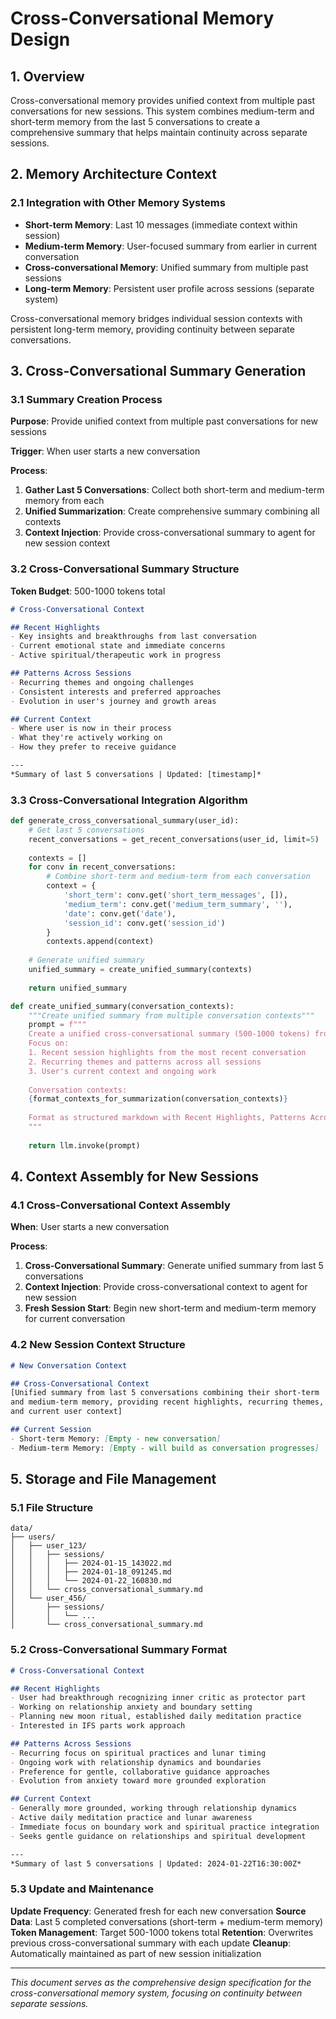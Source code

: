 # **Cross-Conversational Memory Design**

## **1. Overview**

Cross-conversational memory provides unified context from multiple past conversations for new sessions. This system combines medium-term and short-term memory from the last 5 conversations to create a comprehensive summary that helps maintain continuity across separate sessions.

## **2. Memory Architecture Context**

### **2.1 Integration with Other Memory Systems**

- **Short-term Memory**: Last 10 messages (immediate context within session)
- **Medium-term Memory**: User-focused summary from earlier in current conversation
- **Cross-conversational Memory**: Unified summary from multiple past sessions
- **Long-term Memory**: Persistent user profile across sessions (separate system)

Cross-conversational memory bridges individual session contexts with persistent long-term memory, providing continuity between separate conversations.

## **3. Cross-Conversational Summary Generation**

### **3.1 Summary Creation Process**

**Purpose**: Provide unified context from multiple past conversations for new sessions

**Trigger**: When user starts a new conversation

**Process**:
1. **Gather Last 5 Conversations**: Collect both short-term and medium-term memory from each
2. **Unified Summarization**: Create comprehensive summary combining all contexts
3. **Context Injection**: Provide cross-conversational summary to agent for new session context

### **3.2 Cross-Conversational Summary Structure**

**Token Budget**: 500-1000 tokens total

```markdown
# Cross-Conversational Context

## Recent Highlights
- Key insights and breakthroughs from last conversation
- Current emotional state and immediate concerns
- Active spiritual/therapeutic work in progress

## Patterns Across Sessions
- Recurring themes and ongoing challenges
- Consistent interests and preferred approaches
- Evolution in user's journey and growth areas

## Current Context
- Where user is now in their process
- What they're actively working on
- How they prefer to receive guidance

---
*Summary of last 5 conversations | Updated: [timestamp]*
```

### **3.3 Cross-Conversational Integration Algorithm**

```python
def generate_cross_conversational_summary(user_id):
    # Get last 5 conversations
    recent_conversations = get_recent_conversations(user_id, limit=5)
    
    contexts = []
    for conv in recent_conversations:
        # Combine short-term and medium-term from each conversation
        context = {
            'short_term': conv.get('short_term_messages', []),
            'medium_term': conv.get('medium_term_summary', ''),
            'date': conv.get('date'),
            'session_id': conv.get('session_id')
        }
        contexts.append(context)
    
    # Generate unified summary
    unified_summary = create_unified_summary(contexts)
    
    return unified_summary

def create_unified_summary(conversation_contexts):
    """Create unified summary from multiple conversation contexts"""
    prompt = f"""
    Create a unified cross-conversational summary (500-1000 tokens) from the following conversation contexts.
    Focus on:
    1. Recent session highlights from the most recent conversation
    2. Recurring themes and patterns across all sessions
    3. User's current context and ongoing work
    
    Conversation contexts:
    {format_contexts_for_summarization(conversation_contexts)}
    
    Format as structured markdown with Recent Highlights, Patterns Across Sessions, and Current Context sections.
    """
    
    return llm.invoke(prompt)
```

## **4. Context Assembly for New Sessions**

### **4.1 Cross-Conversational Context Assembly**

**When**: User starts a new conversation

**Process**:
1. **Cross-Conversational Summary**: Generate unified summary from last 5 conversations
2. **Context Injection**: Provide cross-conversational context to agent for new session
3. **Fresh Session Start**: Begin new short-term and medium-term memory for current conversation

### **4.2 New Session Context Structure**

```markdown
# New Conversation Context

## Cross-Conversational Context
[Unified summary from last 5 conversations combining their short-term 
and medium-term memory, providing recent highlights, recurring themes, 
and current user context]

## Current Session
- Short-term Memory: [Empty - new conversation]
- Medium-term Memory: [Empty - will build as conversation progresses]
```

## **5. Storage and File Management**

### **5.1 File Structure**

```
data/
├── users/
│   ├── user_123/
│   │   ├── sessions/
│   │   │   ├── 2024-01-15_143022.md
│   │   │   ├── 2024-01-18_091245.md
│   │   │   └── 2024-01-22_160830.md
│   │   └── cross_conversational_summary.md
│   └── user_456/
│       ├── sessions/
│       │   └── ...
│       └── cross_conversational_summary.md
```

### **5.2 Cross-Conversational Summary Format**

```markdown
# Cross-Conversational Context

## Recent Highlights
- User had breakthrough recognizing inner critic as protector part
- Working on relationship anxiety and boundary setting
- Planning new moon ritual, established daily meditation practice
- Interested in IFS parts work approach

## Patterns Across Sessions
- Recurring focus on spiritual practices and lunar timing
- Ongoing work with relationship dynamics and boundaries
- Preference for gentle, collaborative guidance approaches
- Evolution from anxiety toward more grounded exploration

## Current Context
- Generally more grounded, working through relationship dynamics
- Active daily meditation practice and lunar awareness
- Immediate focus on boundary work and spiritual practice integration
- Seeks gentle guidance on relationships and spiritual development

---
*Summary of last 5 conversations | Updated: 2024-01-22T16:30:00Z*
```

### **5.3 Update and Maintenance**

**Update Frequency**: Generated fresh for each new conversation
**Source Data**: Last 5 completed conversations (short-term + medium-term memory)
**Token Management**: Target 500-1000 tokens total
**Retention**: Overwrites previous cross-conversational summary with each update
**Cleanup**: Automatically maintained as part of new session initialization

---

*This document serves as the comprehensive design specification for the cross-conversational memory system, focusing on continuity between separate sessions.* 
